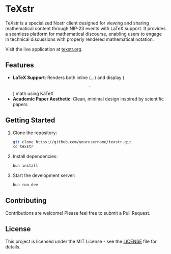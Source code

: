 # TeXstr

TeXstr is a specialized Nostr client designed for viewing and sharing mathematical content through NIP-23 events with LaTeX support. It provides a seamless platform for mathematical discourse, enabling users to engage in technical discussions with properly rendered mathematical notation.

Visit the live application at [texstr.org](https://texstr.org).

## Features

- **LaTeX Support**: Renders both inline ($...$) and display ($$...$$) math using KaTeX
- **Academic Paper Aesthetic**: Clean, minimal design inspired by scientific papers

## Getting Started

1. Clone the repository:

   ```bash
   git clone https://github.com/yourusername/texstr.git
   cd texstr
   ```

2. Install dependencies:

   ```bash
   bun install
   ```

3. Start the development server:

   ```bash
   bun run dev
   ```

## Contributing

Contributions are welcome! Please feel free to submit a Pull Request.

## License

This project is licensed under the MIT License - see the [LICENSE](LICENSE) file for details.
